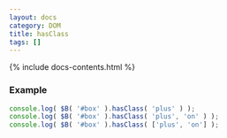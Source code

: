 ```yaml
---
layout: docs
category: DOM
title: hasClass
tags: []
---
```


{% include docs-contents.html %}

### Example
```js
console.log( $B( '#box' ).hasClass( 'plus' ) );
console.log( $B( '#box' ).hasClass( 'plus', 'on' ) );
console.log( $B( '#box' ).hasClass( ['plus', 'on'] );
```